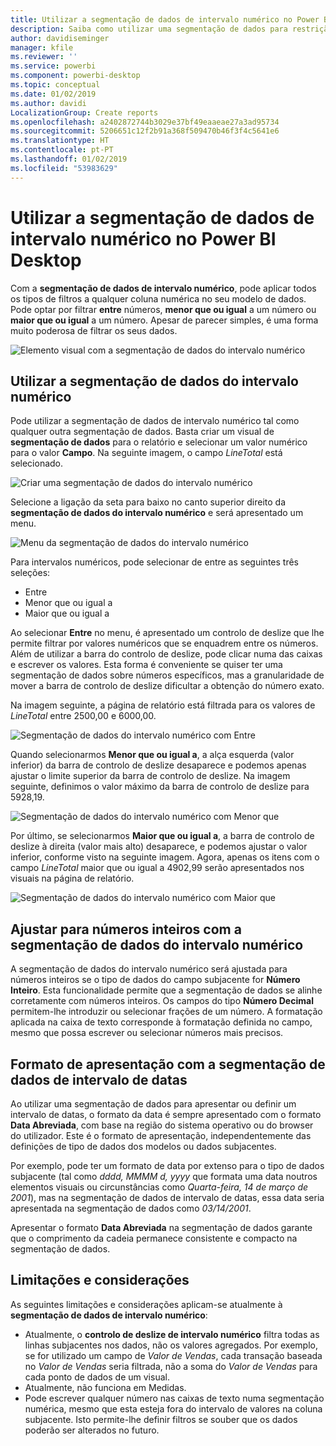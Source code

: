 ```yaml
---
title: Utilizar a segmentação de dados de intervalo numérico no Power BI Desktop
description: Saiba como utilizar uma segmentação de dados para restrição a intervalos numéricos no Power BI Desktop
author: davidiseminger
manager: kfile
ms.reviewer: ''
ms.service: powerbi
ms.component: powerbi-desktop
ms.topic: conceptual
ms.date: 01/02/2019
ms.author: davidi
LocalizationGroup: Create reports
ms.openlocfilehash: a2402872744b3029e37bf49eaaeae27a3ad95734
ms.sourcegitcommit: 5206651c12f2b91a368f509470b46f3f4c5641e6
ms.translationtype: HT
ms.contentlocale: pt-PT
ms.lasthandoff: 01/02/2019
ms.locfileid: "53983629"
---
```

# <a name="use-the-numeric-range-slicer-in-power-bi-desktop"></a>Utilizar a segmentação de dados de intervalo numérico no Power BI Desktop
Com a **segmentação de dados de intervalo numérico**, pode aplicar todos os tipos de filtros a qualquer coluna numérica no seu modelo de dados. Pode optar por filtrar **entre** números, **menor que ou igual** a um número ou **maior que ou igual** a um número. Apesar de parecer simples, é uma forma muito poderosa de filtrar os seus dados.

![Elemento visual com a segmentação de dados do intervalo numérico](media/desktop-slicer-numeric-range/desktop-slicer-numeric-range-0.png)

## <a name="using-the-numeric-range-slicer"></a>Utilizar a segmentação de dados do intervalo numérico
Pode utilizar a segmentação de dados de intervalo numérico tal como qualquer outra segmentação de dados. Basta criar um visual de **segmentação de dados** para o relatório e selecionar um valor numérico para o valor **Campo**. Na seguinte imagem, o campo *LineTotal* está selecionado.

![Criar uma segmentação de dados do intervalo numérico](media/desktop-slicer-numeric-range/desktop-slicer-numeric-range-1-create.png)

Selecione a ligação da seta para baixo no canto superior direito da **segmentação de dados do intervalo numérico** e será apresentado um menu.

![Menu da segmentação de dados do intervalo numérico](media/desktop-slicer-numeric-range/desktop-slicer-numeric-range-2-between.png)

Para intervalos numéricos, pode selecionar de entre as seguintes três seleções:

* Entre
* Menor que ou igual a
* Maior que ou igual a

Ao selecionar **Entre** no menu, é apresentado um controlo de deslize que lhe permite filtrar por valores numéricos que se enquadrem entre os números. Além de utilizar a barra do controlo de deslize, pode clicar numa das caixas e escrever os valores. Esta forma é conveniente se quiser ter uma segmentação de dados sobre números específicos, mas a granularidade de mover a barra de controlo de deslize dificultar a obtenção do número exato.

Na imagem seguinte, a página de relatório está filtrada para os valores de *LineTotal* entre 2500,00 e 6000,00.

![Segmentação de dados do intervalo numérico com Entre](media/desktop-slicer-numeric-range/desktop-slicer-numeric-range-3-between-range.png)

Quando selecionarmos **Menor que ou igual a**, a alça esquerda (valor inferior) da barra de controlo de deslize desaparece e podemos apenas ajustar o limite superior da barra de controlo de deslize. Na imagem seguinte, definimos o valor máximo da barra de controlo de deslize para 5928,19.

![Segmentação de dados do intervalo numérico com Menor que](media/desktop-slicer-numeric-range/desktop-slicer-numeric-range-4-less-than.png)

Por último, se selecionarmos **Maior que ou igual a**, a barra de controlo de deslize à direita (valor mais alto) desaparece, e podemos ajustar o valor inferior, conforme visto na seguinte imagem. Agora, apenas os itens com o campo *LineTotal* maior que ou igual a 4902,99 serão apresentados nos visuais na página de relatório.

![Segmentação de dados do intervalo numérico com Maior que](media/desktop-slicer-numeric-range/desktop-slicer-numeric-range-5-greater-than.png)

## <a name="snap-to-whole-numbers-with-the-numeric-range-slicer"></a>Ajustar para números inteiros com a segmentação de dados do intervalo numérico

A segmentação de dados do intervalo numérico será ajustada para números inteiros se o tipo de dados do campo subjacente for **Número Inteiro**. Esta funcionalidade permite que a segmentação de dados se alinhe corretamente com números inteiros. Os campos do tipo **Número Decimal** permitem-lhe introduzir ou selecionar frações de um número. A formatação aplicada na caixa de texto corresponde à formatação definida no campo, mesmo que possa escrever ou selecionar números mais precisos.

## <a name="display-formatting-with-the-date-range-slicer"></a>Formato de apresentação com a segmentação de dados de intervalo de datas

Ao utilizar uma segmentação de dados para apresentar ou definir um intervalo de datas, o formato da data é sempre apresentado com o formato **Data Abreviada**, com base na região do sistema operativo ou do browser do utilizador. Este é o formato de apresentação, independentemente das definições de tipo de dados dos modelos ou dados subjacentes. 

Por exemplo, pode ter um formato de data por extenso para o tipo de dados subjacente (tal como *dddd, MMMM d, yyyy* que formata uma data noutros elementos visuais ou circunstâncias como *Quarta-feira, 14 de março de 2001*), mas na segmentação de dados de intervalo de datas, essa data seria apresentada na segmentação de dados como *03/14/2001*.

Apresentar o formato **Data Abreviada** na segmentação de dados garante que o comprimento da cadeia permanece consistente e compacto na segmentação de dados. 


## <a name="limitations-and-considerations"></a>Limitações e considerações
As seguintes limitações e considerações aplicam-se atualmente à **segmentação de dados de intervalo numérico**:

* Atualmente, o **controlo de deslize de intervalo numérico** filtra todas as linhas subjacentes nos dados, não os valores agregados. Por exemplo, se for utilizado um campo de *Valor de Vendas*, cada transação baseada no *Valor de Vendas* seria filtrada, não a soma do *Valor de Vendas* para cada ponto de dados de um visual.
* Atualmente, não funciona em Medidas.
* Pode escrever qualquer número nas caixas de texto numa segmentação numérica, mesmo que esta esteja fora do intervalo de valores na coluna subjacente. Isto permite-lhe definir filtros se souber que os dados poderão ser alterados no futuro.
